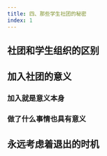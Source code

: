 ```yaml
---
title: 四、那些学生社团的秘密
index: 1
---
```


## 社团和学生组织的区别



## 加入社团的意义

### 加入就是意义本身

### 做了什么事情也具有意义

## 永远考虑着退出的时机

